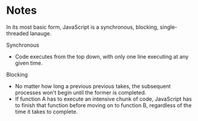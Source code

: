 # Notes

In its most basic form, JavaScript is a synchronous, blocking, single-threaded lanauge.

Synchronous

- Code executes from the top down, with only one line executing at any given time.

Blocking

- No matter how long a previous previous takes, the subsequent processes won't begin until the former is completed.
- If function A has to execute an intensive chunk of code, JavaScript has to finish that function before moving on to function B, regardless of the time it takes to complete.
